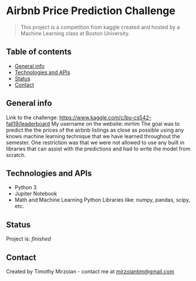 # Airbnb Price Prediction Challenge
> This project is a competition from kaggle created and hosted by a Machine Learning class at Boston University.


## Table of contents
* [General info](#general-info)
* [Technologies and APIs](#technologies-and-apis)
* [Status](#status)
* [Contact](#contact)

## General info
Link to the challenge: https://www.kaggle.com/c/bu-cs542-fall19/leaderboard
My username on the website: mirtim
The goal was to predict the the prices of the airbnb listings as close as possible using any knows machine learning technique that we have learned throughout the semester. One restriction was that we were not allowed to use any built in libraries that can assist with the predictions and had to write the model from scratch.

## Technologies and APIs
* Python 3
* Jupiter Notebook
* Math and Machine Learning Python Libraries like: numpy, pandas, scipy, etc.

## Status
Project is: _finished_

## Contact
Created by Timothy Mirzoian - contact me at mirzoiantim@gmail.com
